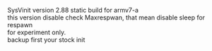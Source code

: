 SysVinit version 2.88 static build for armv7-a<br/>
this version disable check Maxrespwan, that mean disable sleep for respawn<br/>
for experiment only.<br/>
backup first your stock init

